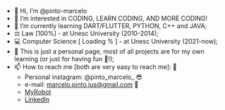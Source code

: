 - 👋 Hi, I’m @pinto-marcelo
- 👀 I’m interested in CODING, LEARN CODING, AND MORE CODING!
- 🌱 I’m currently learning DART/FLUTTER, PYTHON, C++ and JAVA;
- ⚖ Law [100%] - at Unesc University (2010-2014);
- 💻 Computer Science [ Loading % ] - at Unesc University (2021-now); 
- 💞️ This is just a personal page, most of all projects are for my own learning (or just for having fun 🤣!);
- 📫 How to reach me [both are very easy to reach me]: 👀
    * Personal instagram: @pinto_marcelo_ 😎
    * e-mail: marcelo.pinto.jus@gmail.com 📧
          <li><a href="https://myrobotlab.com.br/#/login/professor"> MyRobot</a></li>
            <li><a href="https://www.linkedin.com/in/marcelo-pinto-293778234/"> LinkedIn</a></li>

<!---

--->

